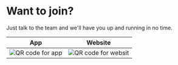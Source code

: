 # Want to join?
Just talk to the team and we'll have you up and running in no time.

| App | Website |
|-----|---------|
| ![QR code for app](https://xp2017-hackergarden.github.io/presentation/assets/qrcode-gplus.png) | ![QR code for websit](https://xp2017-hackergarden.github.io/presentation/assets/appxp.png) |
